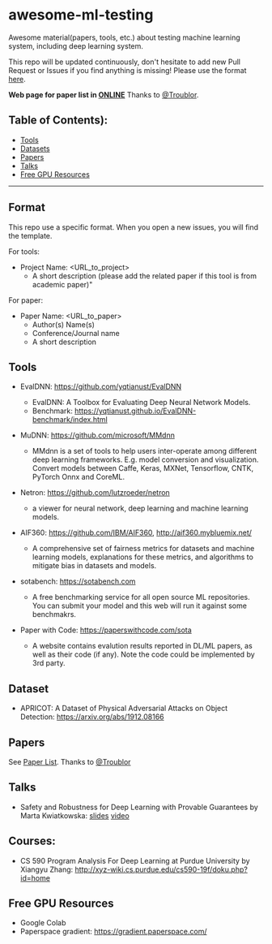# awesome-ml-testing
Awesome material(papers, tools, etc.) about testing machine learning system, including deep learning system. 

This repo will be updated continuously, don't hesitate to add new Pull Request or Issues if you find anything is missing! Please use the format [here](#format).

**Web page for paper list in [ONLINE](https://yqtianust.github.io/awesome-ml-testing/papers)** Thanks to [@Troublor](https://github.com/Troublor). 

## Table of Contents):
   * [Tools](#tools)
   * [Datasets](#datasets)
   * [Papers](#papers)
   * [Talks](#talks)
   * [Free GPU Resources](#GPU)

---
<a name="format"></a>
## Format 
This repo use a specific format. When you open a new issues, you will find the template. 

For tools:

   * Project Name: <URL_to_project>
      * A short description (please add the related paper if this tool is from academic paper)"

For paper:

   * Paper Name: <URL_to_paper>
      * Author(s) Name(s)
      * Conference/Journal name
      * A short description
      

<a name="tools"></a>
## Tools
   * EvalDNN: <https://github.com/yqtianust/EvalDNN>
      * EvalDNN: A Toolbox for Evaluating Deep Neural Network Models.
      * Benchmark: https://yqtianust.github.io/EvalDNN-benchmark/index.html
   * MuDNN: <https://github.com/microsoft/MMdnn>
      * MMdnn is a set of tools to help users inter-operate among different deep learning frameworks. E.g. model conversion and visualization. Convert models between Caffe, Keras, MXNet, Tensorflow, CNTK, PyTorch Onnx and CoreML.

   * Netron: <https://github.com/lutzroeder/netron>
      * a viewer for neural network, deep learning and machine learning models.
   * AIF360: <https://github.com/IBM/AIF360>, <http://aif360.mybluemix.net/>
      * A comprehensive set of fairness metrics for datasets and machine learning models, explanations for these metrics, and algorithms to mitigate bias in datasets and models. 
   * sotabench: <https://sotabench.com>
      * A free benchmarking service for all open source ML repositories. You can submit your model and this web will run it against some benchmakrs.
   * Paper with Code: <https://paperswithcode.com/sota>
      * A website contains evalution results reported in DL/ML papers, as well as their code (if any). Note the code could be implemented by 3rd party.

<a name="datasets"></a>
## Dataset
  * APRICOT: A Dataset of Physical Adversarial Attacks on Object Detection: https://arxiv.org/abs/1912.08166

<a name="papers"></a>
## Papers
   See [Paper List](https://yqtianust.github.io/awesome-ml-testing/docs). Thanks to [@Troublor](https://github.com/Troublor)
<!--
   * A Study of Oracle Approximations in Testing Deep Learning Libraries
      * Mahdi Nejadgholi, Jinqiu Yang
      * ASE'19

   * An Empirical Study towards Characterizing Deep Learning Development and Deployment across Different Frameworks and Platforms <https://arxiv.org/abs/1909.06727>
      * Qianyu Guo, Sen Chen, Xiaofei Xie, Lei Ma, Qiang Hu, Hongtao Liu, Yang Liu, Jianjun Zhao, Li Xiaohong
      * ASE'19
      
   * Apricot: A Weight-Adaptation Approach to Fixing Deep Learning Models <http://www.cs.cityu.edu.hk/~wkchan/papers/ase2019-zhang+chan.pdf>
      * Hao Zhang, Wing-Kwong Chan
      * ASE'19
      
   * AutoFocus: Interpreting Attention-based Neural Networks by Code Perturbation <https://bdqnghi.github.io/files/ASE_2019_NIER.pdf>
      * Nghi Duy Quoc Bui, Yijun Yu, Lingxiao Jiang
       * ASE'19

   * Automating CUDA Synchronization via Program Transformation <http://www.shinhwei.com/cuda-repair.pdf>
      * Mingyuan Wu, Lingming Zhang, Cong Liu, Shin Hwei Tan, Yuqun Zhang
      * ASE'19
      
   * Property Inference for Deep Neural Networks <https://arxiv.org/abs/1904.13215>
      * Divya Gopinath, Hayes Converse, Corina S. Pasareanu, Ankur Taly
      * ASE'19
      
   * Wuji: Automatic Online Combat Game Testing Using Evolutionary Deep Reinforcement Learning
      * Yan Zheng, Xiaofei Xie, Ting Su, Lei Ma, Jianye Hao, Zhaopeng Meng, Yang Liu, Ruimin Shen, Yinfeng Chen, Changjie Fan
      * ASE'19
      
   * ABS: Scanning Neural Networks for Back-doors by Artificial Brain Stimulation <https://www.cs.rutgers.edu/~sm2283/papers/CCS19.pdf>
      * Yingqi Liu, Wen-Chuan Lee, Guanhong Tao, Shiqing Ma, Yousra Aafer, Xiangyu Zhang
      * CCS'19
-->
<a name="talks"></a>
## Talks
   * Safety and Robustness for Deep Learning with Provable Guarantees by Marta Kwiatkowska: [slides](https://esec-fse19.ut.ee/wp-content/uploads/2019/08/marta-esecfse2019.pdf) [video](https://www.uttv.ee/naita?id=28731)

<a name="GPU"></a>

## Courses:
  * CS 590 Program Analysis For Deep Learning at Purdue University by Xiangyu Zhang: http://xyz-wiki.cs.purdue.edu/cs590-19f/doku.php?id=home

## Free GPU Resources
  * Google Colab
  * Paperspace gradient: <https://gradient.paperspace.com/>
  

 
  
